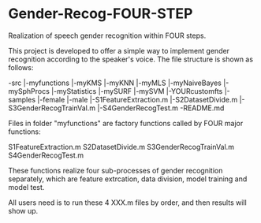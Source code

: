 # Gender-Recog-FOUR-STEP
Realization of  speech gender recognition within FOUR steps.

This project is developed to offer a simple way to implement gender recognition according to the speaker's voice. The file structure is shown as follows:

-src
   |-myfunctions
         |-myKMS
         |-myKNN
         |-myMLS
         |-myNaiveBayes
         |-mySphProcs
         |-myStatistics
         |-mySURF
         |-mySVM
         |-YOURcustomfts
   |-samples
         |-female
         |-male
   |-S1FeatureExtraction.m
   |-S2DatasetDivide.m
   |-S3GenderRecogTrainVal.m
   |-S4GenderRecogTest.m
-README.md

Files in folder "myfunctions" are factory functions called by FOUR major functions:

S1FeatureExtraction.m
S2DatasetDivide.m
S3GenderRecogTrainVal.m
S4GenderRecogTest.m

These functions realize four sub-processes of gender recognition separately, which are feature extrcation, data division, model training and model test.


All users need is to run these 4 XXX.m files by order, and then results will show up.
